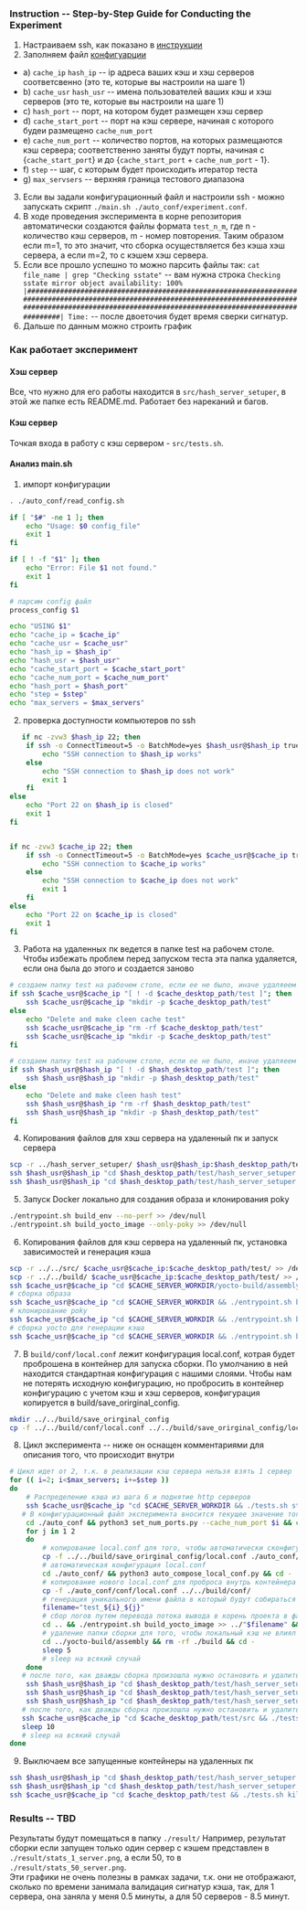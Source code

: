 ### Instruction -- Step-by-Step Guide for Conducting the Experiment
1) Настраиваем ssh, как показано в [инструкции](/wiki/yocto_cache/ssh_connection.md)
2) Заполняем файл [конфигуарции](src/setup_servers/auto_conf/experiment.conf)  
-  a) `cache_ip` `hash_ip` -- ip адреса ваших кэш и хэш серверов соответсвенно (это те, которые вы настроили на шаге 1)
-  b) `cache_usr` `hash_usr` -- имена пользователей ваших кэш и хэш серверов (это те, которые вы настроили на шаге 1)
-  с) `hash_port` -- порт, на котором будет размещен хэш сервер
-  d) `cache_start_port` -- порт на кэш сервере, начиная с которого будеи размещено `cache_num_port`
-  e) `cache_num_port` -- количество портов, на которых размещаются кэш сервера; соответственно заняты будут порты, начиная с {`cache_start_port`} и до {`cache_start_port` + `cache_num_port` - 1}.
-  f) `step` -- шаг, с которым будет происходить итератор теста
-  g) `max_servsers` -- верхняя граница тестового диапазона

3) Если вы задали конфигурационный файл и настроили ssh - можно запускать скрипт `./main.sh ./auto_conf/experiment.conf`.
4) В ходе проведения эксперимента в корне репозитория автоматически создаются файлы формата `test_n_m`, где n - количество кэш серверов, m - номер повторения. Таким образом если m=1, то это значит, что сборка осуществляется без кэша хэш сервера, а если m=2, то с кэшем хэш сервера.
5) Если все прошло успешно то можно парсить файлы так: `cat file_name | grep "Checking sstate"` -- вам нужна строка `Checking sstate mirror object availability: 100% |#################################################################################################################################################################################################################| Time:` -- после двоеточия будет время сверки сигнатур.
6) Дальше по данным можно строить график

### Как работает эксперимент
#### Хэш сервер
Все, что нужно для его работы находится в `src/hash_server_setuper`, в этой же папке есть README.md. Работает без нареканий и багов.
#### Кэш сервер
Точкая входа в работу с кэш сервером - `src/tests.sh`.
#### Анализ main.sh
1. импорт конфигурации
```bash
. ./auto_conf/read_config.sh

if [ "$#" -ne 1 ]; then
    echo "Usage: $0 config_file"
    exit 1
fi

if [ ! -f "$1" ]; then
    echo "Error: File $1 not found."
    exit 1
fi

# парсим config файл 
process_config $1

echo "USING $1"
echo "cache_ip = $cache_ip"
echo "cache_usr = $cache_usr"
echo "hash_ip = $hash_ip"
echo "hash_usr = $hash_usr"
echo "cache_start_port = $cache_start_port"
echo "cache_num_port = $cache_num_port"
echo "hash_port = $hash_port"
echo "step = $step"
echo "max_servers = $max_servers"
```
2. проверка доступности компьютеров по ssh
```bash
   if nc -zvw3 $hash_ip 22; then
    if ssh -o ConnectTimeout=5 -o BatchMode=yes $hash_usr@$hash_ip true; then
        echo "SSH connection to $hash_ip works"
    else
        echo "SSH connection to $hash_ip does not work"
        exit 1
    fi
else
    echo "Port 22 on $hash_ip is closed"
    exit 1 
fi


if nc -zvw3 $cache_ip 22; then
    if ssh -o ConnectTimeout=5 -o BatchMode=yes $cache_usr@$cache_ip true; then
        echo "SSH connection to $cache_ip works"
    else
        echo "SSH connection to $cache_ip does not work"
        exit 1
    fi
else
    echo "Port 22 on $cache_ip is closed"
    exit 1
fi
```
3. Работа на удаленных пк ведется в папке test на рабочем столе. Чтобы избежать проблем перед запуском теста эта папка удаляется, если она была до этого и создается заново

```bash
# создаем папку test на рабочем столе, если ее не было, иначе удаляеем и создаем
if ssh $cache_usr@$cache_ip "[ ! -d $cache_desktop_path/test ]"; then
    ssh $cache_usr@$cache_ip "mkdir -p $cache_desktop_path/test"
else
    echo "Delete and make cleen cache test"
    ssh $cache_usr@$cache_ip "rm -rf $cache_desktop_path/test"
    ssh $cache_usr@$cache_ip "mkdir -p $cache_desktop_path/test"
fi

# создаем папку test на рабочем столе, если ее не было, иначе удаляеем и создаем
if ssh $hash_usr@$hash_ip "[ ! -d $hash_desktop_path/test ]"; then
    ssh $hash_usr@$hash_ip "mkdir -p $hash_desktop_path/test"
else
    echo "Delete and make cleen hash test"
    ssh $hash_usr@$hash_ip "rm -rf $hash_desktop_path/test"
    ssh $hash_usr@$hash_ip "mkdir -p $hash_desktop_path/test"
fi
```
4. Копирования файлов для хэш сервера на удаленный пк и запуск сервера

```bash
scp -r ../hash_server_setuper/ $hash_usr@$hash_ip:$hash_desktop_path/test/ >> /dev/null
ssh $hash_usr@$hash_ip "cd $hash_desktop_path/test/hash_server_setuper && ./build_docker_image_for_hash.sh"  >> /dev/null
ssh $hash_usr@$hash_ip "cd $hash_desktop_path/test/hash_server_setuper && ./start_hash.sh $hash_port"
```
5. Запуск Docker локально для создания образа и клонирования poky
```bash
./entrypoint.sh build_env --no-perf >> /dev/null
./entrypoint.sh build_yocto_image --only-poky >> /dev/null
```

6. Копирования файлов для кэш сервера на удаленный пк, установка зависимостей и генерация кэша
```bash
scp -r ../../src/ $cache_usr@$cache_ip:$cache_desktop_path/test/ >> /dev/null
scp -r ../../build/ $cache_usr@$cache_ip:$cache_desktop_path/test/ >> /dev/null
ssh $cache_usr@$cache_ip "cd $CACHE_SERVER_WORKDIR/yocto-build/assembly/servers_reqs && pip3 install -r requirements.txt"
# сборка образа 
ssh $cache_usr@$cache_ip "cd $CACHE_SERVER_WORKDIR && ./entrypoint.sh build_env --no-perf" >> /dev/null
# клонирование poky
ssh $cache_usr@$cache_ip "cd $CACHE_SERVER_WORKDIR && ./entrypoint.sh build_yocto_image --only-poky" >> /dev/null
# сборка yocto для генерации кэша
ssh $cache_usr@$cache_ip "cd $CACHE_SERVER_WORKDIR && ./entrypoint.sh build_yocto_image"
```
7. В `build/conf/local.conf` лежит конфигурация local.conf, котрая будет проброшена в контейнер для запуска сборки. По умолчанию в ней находится стандартная конфигурация с нашими слоями. Чтобы нам не потерять исходную конфигурацию, но пробросить в контейнер конфигурацию с учетом кэш и хэш серверов, конфигурация копируется в build/save_orirginal_config.  
```bash
mkdir ../../build/save_orirginal_config
cp -f ../../build/conf/local.conf ../../build/save_orirginal_config/local.conf
```


8. Цикл эксперимента -- ниже он оснащен комментариями для описания того, что происходит внутри
```bash
# Цикл идет от 2, т.к. в реализации кэш сервера нельзя взять 1 сервер 
for (( i=2; i<$max_servers; i+=$step ))
do
	# Распределение кэша из шага 6 и поднятие http серверов 
	ssh $cache_usr@$cache_ip "cd $CACHE_SERVER_WORKDIR && ./tests.sh start $cache_start_port $i"
   # В конфигурационный файл эксперимента вносится текущее значение того, на сколько серверов распределен sstate-cache
	cd ./auto_conf && python3 set_num_ports.py --cache_num_port $i && cd -
	for j in 1 2
	do
        # копирование local.conf для того, чтобы автоматически сконфигурироать его
        cp -f ../../build/save_orirginal_config/local.conf ./auto_conf/conf/
        # автоматическая конфигурация local.conf
        cd ./auto_conf/ && python3 auto_compose_local_conf.py && cd -
        # копирование нового local.conf для проброса внутрь контейнера сборки с заменой старого local.conf
        cp -f ./auto_conf/conf/local.conf ../../build/conf/
        # генерация уникального имени файла в который будут собираться логи 
        filename="test_${i}_${j}"
        # сбор логов путем перевода потока вывода в корень проекта в файл с вышесгенерированным именем
        cd .. && ./entrypoint.sh build_yocto_image >> ../"$filename" && cd -
        # удаление папки сборки для того, чтобы локальный кэш не влиял на последующие сборки
        cd ../yocto-build/assembly && rm -rf ./build && cd -
        sleep 5
        # sleep на всякий случай
	done
   # после того, как дважды сборка произошла нужно остановить и удалить контейнер с хэш сервером и запустить его заново для очистки базы данных хэш сервера
 	ssh $hash_usr@$hash_ip "cd $hash_desktop_path/test/hash_server_setuper && ./manipulate_hash.sh stop"
	ssh $hash_usr@$hash_ip "cd $hash_desktop_path/test/hash_server_setuper && ./manipulate_hash.sh rm"
	ssh $hash_usr@$hash_ip "cd $hash_desktop_path/test/hash_server_setuper && ./start_hash.sh $hash_port"
   # после того, как дважды сборка произошла нужно остановить и удалить контейнеры с кэш сервером запустятся они в начале следющей итерации
   ssh $cache_usr@$cache_ip "cd $cache_desktop_path/test/src && ./tests.sh kill"
   sleep 10
   # sleep на всякий случай
done
```

9. Выключаем все запущенные контейнеры на удаленных пк
```bash
ssh $hash_usr@$hash_ip "cd $hash_desktop_path/test/hash_server_setuper && ./manipulate_hash.sh stop"
ssh $hash_usr@$hash_ip "cd $hash_desktop_path/test/hash_server_setuper && ./manipulate_hash.sh rm"
ssh $cache_usr@$cache_ip "cd $cache_desktop_path/test && ./tests.sh kill"
```

### Results -- TBD
Результаты будут помещаться в папку `./result/`
Например, результат сборки если запущен только один сервер с кэшем представлен в `./result/stats_1_server.png`, а если 50, то в `./result/stats_50_server.png`.   
Эти графики не очень полезны в рамках задачи, т.к. они не отображают, сколько по времени занимала валидация сигнатур кэша, так, для 1 сервера, она заняла у меня 0.5 минуты, а для 50 серверов - 8.5 минут.

